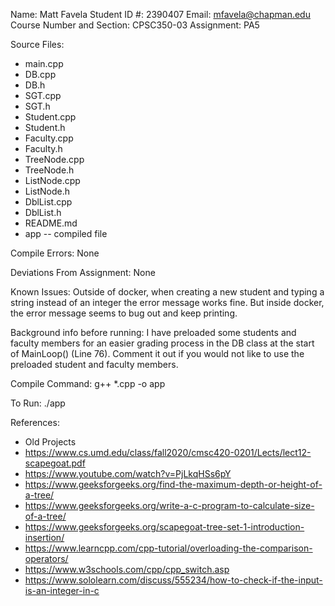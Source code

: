 Name: Matt Favela
Student ID #: 2390407
Email: mfavela@chapman.edu
Course Number and Section: CPSC350-03
Assignment: PA5

Source Files:
* main.cpp
* DB.cpp
* DB.h
* SGT.cpp
* SGT.h
* Student.cpp
* Student.h
* Faculty.cpp
* Faculty.h
* TreeNode.cpp
* TreeNode.h
* ListNode.cpp
* ListNode.h
* DblList.cpp
* DblList.h
* README.md
* app -- compiled file

Compile Errors: None

Deviations From Assignment: None

Known Issues: Outside of docker, when creating a new student and typing a string
instead of an integer the error message works fine. But inside docker, the error message
seems to bug out and keep printing.

Background info before running: I have preloaded some students and faculty members for an
easier grading process in the DB class at the start of MainLoop() (Line 76). Comment it out
if you would not like to use the preloaded student and faculty members.

Compile Command: g++ *.cpp -o app

To Run: ./app

References:
- Old Projects
- https://www.cs.umd.edu/class/fall2020/cmsc420-0201/Lects/lect12-scapegoat.pdf
- https://www.youtube.com/watch?v=PjLkqHSs6pY
- https://www.geeksforgeeks.org/find-the-maximum-depth-or-height-of-a-tree/
- https://www.geeksforgeeks.org/write-a-c-program-to-calculate-size-of-a-tree/
- https://www.geeksforgeeks.org/scapegoat-tree-set-1-introduction-insertion/
- https://www.learncpp.com/cpp-tutorial/overloading-the-comparison-operators/
- https://www.w3schools.com/cpp/cpp_switch.asp
- https://www.sololearn.com/discuss/555234/how-to-check-if-the-input-is-an-integer-in-c